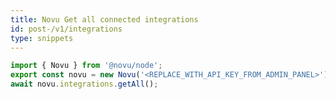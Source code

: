 ```yaml
---
title: Novu Get all connected integrations
id: post-/v1/integrations
type: snippets
---
```


```javascript label=Node.js
import { Novu } from '@novu/node';  
export const novu = new Novu('<REPLACE_WITH_API_KEY_FROM_ADMIN_PANEL>');
await novu.integrations.getAll();
```
